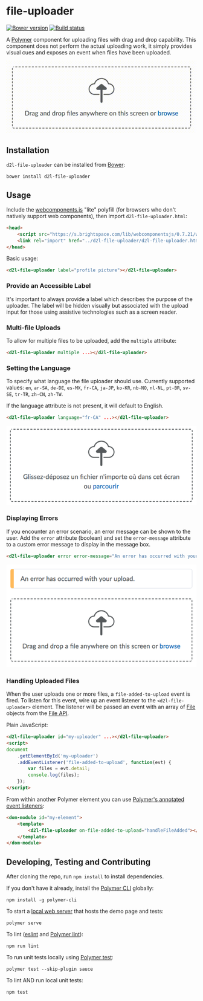 # file-uploader
[![Bower version][bower-image]][bower-url]
[![Build status][ci-image]][ci-url]

A [Polymer](https://www.polymer-project.org) component for uploading files with drag and drop capability. This component does not perform the actual uploading work, it simply provides visual cues and exposes an event when files have been uploaded.

![screenshot of file uploader](/screenshots/file-uploader.gif?raw=true)

## Installation
`d2l-file-uploader` can be installed from [Bower][bower-url]:

```shell
bower install d2l-file-uploader
```

## Usage

Include the [webcomponents.js](http://webcomponents.org/polyfills/) "lite" polyfill (for browsers who don't natively support web components), then import `d2l-file-uploader.html`:

```html
<head>
	<script src="https://s.brightspace.com/lib/webcomponentsjs/0.7.21/webcomponents-lite.min.js"></script>
	<link rel="import" href="../d2l-file-uploader/d2l-file-uploader.html">
</head>
```

Basic usage:

```html
<d2l-file-uploader label="profile picture"></d2l-file-uploader>
```

### Provide an Accessible Label

It's important to always provide a label which describes the purpose of the uploader. The label will be hidden visually but associated with the upload input for those using assistive technologies such as a screen reader.

### Multi-file Uploads

To allow for multiple files to be uploaded, add the `multiple` attribute:

```html
<d2l-file-uploader multiple ...></d2l-file-uploader>
```

### Setting the Language

To specify what language the file uploader should use. Currently supported values: `en`, `ar-SA`, `de-DE`, `es-MX`, `fr-CA`, `ja-JP`, `ko-KR`, `nb-NO`, `nl-NL`, `pt-BR`, `sv-SE`, `tr-TR`, `zh-CN`, `zh-TW`.

If the language attribute is not present, it will default to English.

```html
<d2l-file-uploader language="fr-CA" ...></d2l-file-uploader>
```

![screenshot of file uploader localized](/screenshots/localized.png?raw=true)

### Displaying Errors

If you encounter an error scenario, an error message can be shown to the user. Add the `error` attribute (boolean) and set the `error-message` attribute to a custom error message to display in the message box.

```html
<d2l-file-uploader error error-message="An error has occurred with your upload."></d2l-file-uploader>
```

![screenshot of file uploader in error state](/screenshots/error.png?raw=true)

### Handling Uploaded Files

When the user uploads one or more files, a `file-added-to-upload` event is fired. To listen for this event, wire up an event listener to the `<d2l-file-uploader>` element. The listener will be passed an event with an array of [File](https://developer.mozilla.org/en-US/docs/Web/API/File) objects from the [File API](https://developer.mozilla.org/en/docs/Web/API/File).

Plain JavaScript:

```html
<d2l-file-uploader id="my-uploader" ...></d2l-file-uploader>
<script>
document
	.getElementById('my-uploader')
	.addEventListener('file-added-to-upload', function(evt) {
		var files = evt.detail;
		console.log(files);
	});
</script>
```

From within another Polymer element you can use [Polymer's annotated event listeners](https://www.polymer-project.org/2.0/docs/devguide/events#annotated-listeners):

```html
<dom-module id="my-element">
	<template>
		<d2l-file-uploader on-file-added-to-upload="handleFileAdded"></d2l-file-uploader>
	</template>
</dom-module>
```

## Developing, Testing and Contributing

After cloning the repo, run `npm install` to install dependencies.

If you don't have it already, install the [Polymer CLI](https://www.polymer-project.org/2.0/docs/tools/polymer-cli) globally:

```shell
npm install -g polymer-cli
```

To start a [local web server](https://www.polymer-project.org/2.0/docs/tools/polymer-cli-commands#serve) that hosts the demo page and tests:

```shell
polymer serve
```

To lint ([eslint](http://eslint.org/) and [Polymer lint](https://www.polymer-project.org/2.0/docs/tools/polymer-cli-commands#lint)):

```shell
npm run lint
```

To run unit tests locally using [Polymer test](https://www.polymer-project.org/2.0/docs/tools/polymer-cli-commands#tests):

```shell
polymer test --skip-plugin sauce
```

To lint AND run local unit tests:

```shell
npm test
```

[bower-url]: http://bower.io/search/?q=d2l-file-uploader
[bower-image]: https://img.shields.io/bower/v/d2l-file-uploader.svg
[ci-url]: https://travis-ci.org/BrightspaceUI/file-uploader
[ci-image]: https://travis-ci.org/BrightspaceUI/file-uploader.svg?branch=master
